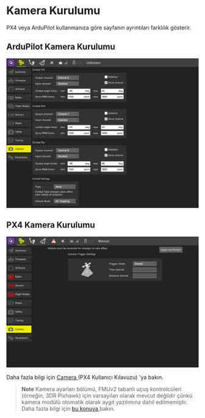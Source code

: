 # Kamera Kurulumu

PX4 veya ArduPilot kullanmanıza göre sayfanın ayrıntıları farklılık gösterir.

## ArduPilot Kamera Kurulumu

![](../../../assets/setup/APMCamera.jpg)

## PX4 Kamera Kurulumu

![PX4 Kamera Kurulumu](../../../assets/setup/PX4Camera.jpg)

Daha fazla bilgi için [ Camera ](http://docs.px4.io/master/en/peripherals/camera.html) (PX4 Kullanıcı Kılavuzu) 'ya bakın.

> **Note** Kamera ayarları bölümü, FMUv2 tabanlı uçuş kontrolcüleri (örneğin, 3DR Pixhawk) için varsayılan olarak mevcut değildir çünkü kamera modülü otomatik olarak aygıt yazılımına dahil edilmemiştir. Daha fazla bilgi için [ bu konuya ](http://docs.px4.io/master/en/advanced_config/parameters.html#parameter-not-in-firmware) bakın.